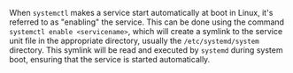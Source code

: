 When `systemctl` makes a service start automatically at boot in Linux, it's referred to as "enabling" the service. This can be done using the command `systemctl enable <servicename>`, which will create a symlink to the service unit file in the appropriate directory, usually the `/etc/systemd/system` directory. This symlink will be read and executed by `systemd` during system boot, ensuring that the service is started automatically.
